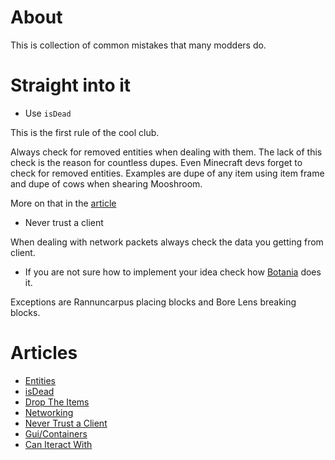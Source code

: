 # About

This is collection of common mistakes that many modders do.

# Straight into it

- Use `isDead`

This is the first rule of the cool club.

Always check for removed entities when dealing with them. The lack of this check is the reason for countless dupes. Even Minecraft devs forget to check for removed entities. Examples are dupe of any item using item frame and dupe of cows when shearing Mooshroom.

More on that in the [article](articles/entities/isDead.md)

- Never trust a client

When dealing with network packets always check the data you getting from client.

- If you are not sure how to implement your idea check how [Botania](https://github.com/Vazkii/Botania) does it.

Exceptions are Rannuncarpus placing blocks and Bore Lens breaking blocks.

# Articles

- [Entities](articles/entities)
 - [isDead](articles/entities/isDead.md)
 - [Drop The Items](articles/entities/Drop-The-Items.md)
- [Networking](articles/networking)
 - [Never Trust a Client](articles/networking/Never-Trust-a-Client.md)
- [Gui/Containers](articles/containers)
 - [Can Iteract With](articles/containers/Can-Interact-With.md)
